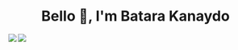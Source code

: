 <h1 align="center">Bello 👋, I'm Batara Kanaydo</h1>
 
<a href="https://github.com/anuraghazra/github-readme-stats">
  <img align="left" src="https://github-readme-stats.vercel.app/api?username=kanaydo&show_icons=true&count_private=true" />
</a>
<a href="https://github.com/anuraghazra/convoychat">
  <img align="left" src="https://github-readme-stats.vercel.app/api/top-langs/?username=kanaydo&hide=swift,objective-c&layout=compact" />
</a>
